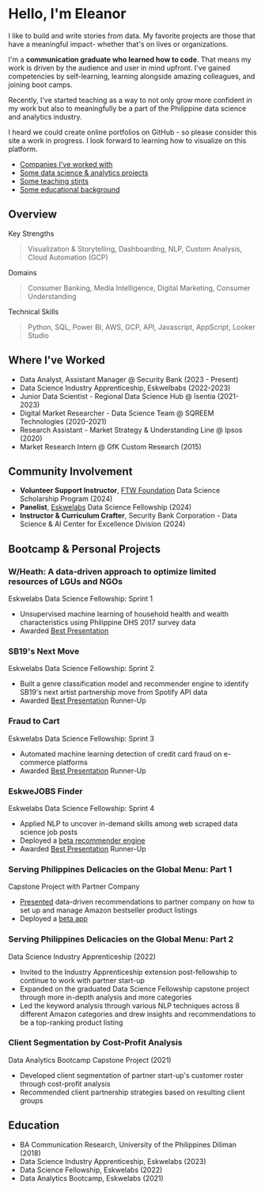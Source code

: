# Hello, I'm Eleanor
I like to build and write stories from data. My favorite projects are those that have a meaningful impact- whether that's on lives or organizations.

I'm a **communication graduate who learned how to code**. That means my work is driven by the audience and user in mind upfront. I've gained competencies by self-learning, learning alongside amazing colleagues, and joining boot camps.

Recently, I've started teaching as a way to not only grow more confident in my work but also to meaningfully be a part of the Philippine data science and analytics industry. 

I heard we could create online portfolios on GitHub - so please consider this site a work in progress. I look forward to learning how to visualize on this platform.

- [Companies I've worked with](https://github.com/eageniston/eageniston.github.io/edit/main/README.md#technical-skills)
- [Some data science & analytics projects](https://github.com/eageniston/eageniston.github.io/edit/main/README.md#bootcamp--personal-projects)
- [Some teaching stints](https://github.com/eageniston/eageniston.github.io/edit/main/README.md#community-involvement)
- [Some educational background](https://github.com/eageniston/eageniston.github.io/edit/main/README.md#community-involvement/)


## Overview

Key Strengths
> Visualization & Storytelling, Dashboarding, NLP, Custom Analysis, Cloud Automation (GCP)

Domains
> Consumer Banking, Media Intelligence, Digital Marketing, Consumer Understanding

Technical Skills
> Python, SQL, Power BI, AWS, GCP, API, Javascript, AppScript, Looker Studio


## Where I've Worked
- Data Analyst, Assistant Manager @ Security Bank (2023 - Present)
- Data Science Industry Apprenticeship, Eskwelbabs (2022-2023)
- Junior Data Scientist - Regional Data Science Hub @ Isentia (2021-2023)
- Digital Market Researcher - Data Science Team @ SQREEM Technologies (2020-2021)
- Research Assistant - Market Strategy & Understanding Line @ Ipsos (2020)
- Market Research Intern @ GfK Custom Research (2015)

## Community Involvement
- **Volunteer Support Instructor**, [FTW Foundation](https://www.ftwfoundation.org/) Data Science Scholarship Program (2024)
- **Panelist**, [Eskwelabs](https://www.eskwelabs.com/) Data Science Fellowship (2024)
- **Instructor & Curriculum Crafter**, Security Bank Corporation - Data Science & AI Center for Excellence Division (2024)

## Bootcamp & Personal Projects
### W/Heath: A data-driven approach to optimize limited resources of LGUs and NGOs
Eskwelabs Data Science Fellowship: Sprint 1
- Unsupervised machine learning of household health and wealth characteristics using Philippine DHS 2017 survey data
- Awarded [Best Presentation](https://docs.google.com/presentation/d/16n3iqpbWyFL0vcPoD4dIZhlVr3m_XK90WjfohJL2NJU/edit?usp=sharing)

### SB19's Next Move
Eskwelabs Data Science Fellowship: Sprint 2
- Built a genre classification model and recommender engine to identify SB19's next artist partnership move from Spotify API data
- Awarded [Best Presentation](https://docs.google.com/presentation/d/14I2pltc1iLHUohOZ2jD-vQA043Pa4XVNzQ-oDeMdajk/edit?usp=sharing) Runner-Up

### Fraud to Cart
Eskwelabs Data Science Fellowship: Sprint 3
- Automated machine learning detection of credit card fraud on e-commerce platforms
- Awarded [Best Presentation](https://docs.google.com/presentation/d/14I2pltc1iLHUohOZ2jD-vQA043Pa4XVNzQ-oDeMdajk/edit?usp=sharing) Runner-Up

### EskweJOBS Finder
Eskwelabs Data Science Fellowship: Sprint 4
- Applied NLP to uncover in-demand skills among web scraped data science job posts
- Deployed a [beta recommender engine](https://eskwejobsfinder.herokuapp.com/)
- Awarded [Best Presentation](https://docs.google.com/presentation/d/14I2pltc1iLHUohOZ2jD-vQA043Pa4XVNzQ-oDeMdajk/edit?usp=sharing) Runner-Up

### Serving Philippines Delicacies on the Global Menu: Part 1
Capstone Project with Partner Company
- [Presented](https://docs.google.com/presentation/d/1mGFizQuTi3_4Qi-RLS1p3oFvN9tIj3SEezjgjtGAWF8/edit?usp=sharing) data-driven recommendations to partner company on how to set up and manage Amazon bestseller product listings 
- Deployed a [beta app](https://jplaulau14-dsf9-capstone-main-hauaqj.streamlitapp.com/)

### Serving Philippines Delicacies on the Global Menu: Part 2
Data Science Industry Apprenticeship (2022)
- Invited to the Industry Apprenticeship extension post-fellowship to continue to work with partner start-up
- Expanded on the graduated Data Science Fellowship capstone project through more in-depth analysis and more categories
- Led the keyword analysis through various NLP techniques across 8 different Amazon categories and drew insights and recommendations to be a top-ranking product listing

### Client Segmentation by Cost-Profit Analysis
Data Analytics Bootcamp Capstone Project (2021)
- Developed client segmentation of partner start-up's customer roster through cost-profit analysis
- Recommended client partnership strategies based on resulting client groups

## Education
- BA Communication Research, University of the Philippines Diliman (2018)
- Data Science Industry Apprenticeship, Eskwelabs (2023)								       		
- Data Science Fellowship, Eskwelabs (2022)	 			        		
- Data Analytics Bootcamp, Eskwelabs (2021)


